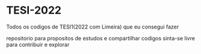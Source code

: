 # TESI-2022
Todos os codigos de TESI1(2022 com Limeira) que eu consegui fazer

repositorio para propositos de estudos e compartilhar codigos sinta-se livre para contribuir e explorar
